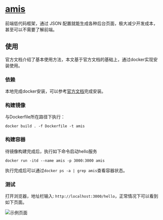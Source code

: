 # [amis](https://github.com/baidu/amis)


前端低代码框架，通过 JSON 配置就能生成各种后台页面，极大减少开发成本，甚至可以不需要了解前端。


## 使用

官方文档介绍了基本使用方法，本文基于官方文档的基础上，通过docker实现安装使用。

### 依赖

本地完成docker安装，可以参考[官方文档](https://docs.docker.com/get-docker/)完成安装。

### 构建镜像

与Dockerfile所在路径下执行：

```docker build . -f Dockerfile -t amis```

### 构建容器

待镜像构建完成后，执行如下命令启动hello服务

```docker run -itd --name amis -p 3000:3000 amis```

执行完成后可以通过`docker ps -a | grep amis`查看容器状态。


### 测试

打开浏览器，地址栏输入: `http://localhost:3000/hello`，正常情况下可以看到如下页面。

![示例页面](data/hello.png)
